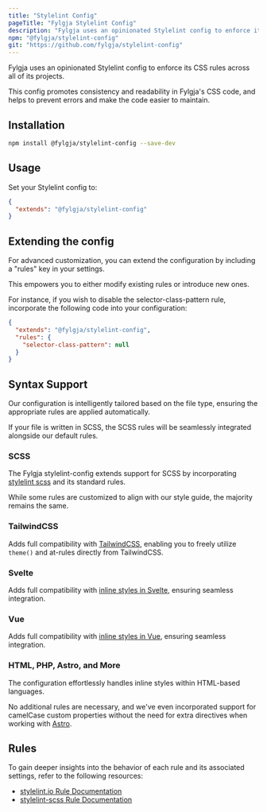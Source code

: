 ```yaml
---
title: "Stylelint Config"
pageTitle: "Fylgja Stylelint Config"
description: "Fylgja uses an opinionated Stylelint config to enforce its CSS rules across all of its projects."
npm: "@fylgja/stylelint-config"
git: "https://github.com/fylgja/stylelint-config"
---
```


Fylgja uses an opinionated Stylelint config to enforce its CSS rules across all of its projects.

This config promotes consistency and readability in Fylgja's CSS code,
and helps to prevent errors and make the code easier to maintain.

## Installation

```bash
npm install @fylgja/stylelint-config --save-dev
```

## Usage

Set your Stylelint config to:

```json
{
  "extends": "@fylgja/stylelint-config"
}
```

## Extending the config

For advanced customization, you can extend the configuration by including a "rules" key in your settings.

This empowers you to either modify existing rules or introduce new ones.

For instance, if you wish to disable the selector-class-pattern rule,
incorporate the following code into your configuration:

```json
{
  "extends": "@fylgja/stylelint-config",
  "rules": {
    "selector-class-pattern": null
  }
}
```

## Syntax Support

Our configuration is intelligently tailored based on the file type,
ensuring the appropriate rules are applied automatically.

If your file is written in SCSS,
the SCSS rules will be seamlessly integrated alongside our default rules.

### SCSS

The Fylgja stylelint-config extends support for SCSS by incorporating [stylelint scss](https://github.com/stylelint-scss/stylelint-scss) and its standard rules.

While some rules are customized to align with our style guide,
the majority remains the same.

### TailwindCSS

Adds full compatibility with [TailwindCSS](https://tailwindcss.com/),
enabling you to freely utilize `theme()` and at-rules directly from TailwindCSS.

### Svelte

Adds full compatibility with [inline styles in Svelte](https://svelte.dev/docs/svelte-components#style),
ensuring seamless integration.

### Vue

Adds full compatibility with [inline styles in Vue](https://vuejs.org/api/sfc-css-features.html),
ensuring seamless integration.

### HTML, PHP, Astro, and More

The configuration effortlessly handles inline styles within HTML-based languages.

No additional rules are necessary,
and we've even incorporated support for camelCase custom properties without the need for extra directives when working with [Astro](https://docs.astro.build/en/guides/styling/#css-variables).

## Rules

To gain deeper insights into the behavior of each rule and its associated settings, refer to the following resources:

- [stylelint.io Rule Documentation](https://stylelint.io/user-guide/rules)
- [stylelint-scss Rule Documentation](https://github.com/stylelint-scss/stylelint-scss#list-of-rules)
